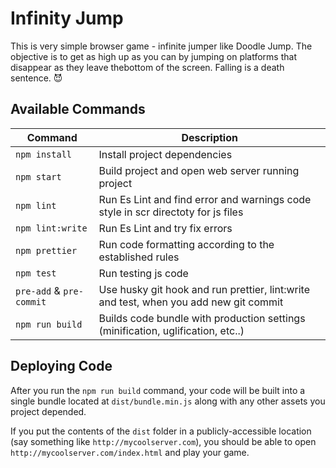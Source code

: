# Infinity Jump
This is very simple browser game - infinite jumper like Doodle Jump.
The objective is to get as high up as you can by jumping on platforms that disappear as they leave thebottom of the screen.
Falling is a death sentence. :smiling_imp:

## Available Commands

| Command | Description |
|---------|-------------|
| `npm install` | Install project dependencies |
| `npm start` | Build project and open web server running project |
| `npm lint` | Run Es Lint and find error and warnings code style in scr directoty for js files|
| `npm lint:write` | Run Es Lint and try fix errors |
| `npm prettier` | Run code formatting according to the established rules |
| `npm test` | Run testing js code |
| `pre-add` & `pre-commit` | Use husky git hook and run prettier, lint:write and test, when you add new git commit |
| `npm run build` | Builds code bundle with production settings (minification, uglification, etc..) |

## Deploying Code

After you run the `npm run build` command, your code will be built into a single bundle located at `dist/bundle.min.js` along with any other assets you project depended. 

If you put the contents of the `dist` folder in a publicly-accessible location (say something like `http://mycoolserver.com`), you should be able to open `http://mycoolserver.com/index.html` and play your game.
